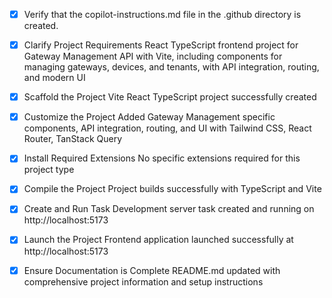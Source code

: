 <!-- Use this file to provide workspace-specific custom instructions to Copilot. For more details, visit https://code.visualstudio.com/docs/copilot/copilot-customization#_use-a-githubcopilotinstructionsmd-file -->
- [x] Verify that the copilot-instructions.md file in the .github directory is created.

- [x] Clarify Project Requirements
	React TypeScript frontend project for Gateway Management API with Vite, including components for managing gateways, devices, and tenants, with API integration, routing, and modern UI

- [x] Scaffold the Project
	Vite React TypeScript project successfully created

- [x] Customize the Project
	Added Gateway Management specific components, API integration, routing, and UI with Tailwind CSS, React Router, TanStack Query

- [x] Install Required Extensions
	No specific extensions required for this project type

- [x] Compile the Project
	Project builds successfully with TypeScript and Vite

- [x] Create and Run Task
	Development server task created and running on http://localhost:5173

- [x] Launch the Project
	Frontend application launched successfully at http://localhost:5173

- [x] Ensure Documentation is Complete
	README.md updated with comprehensive project information and setup instructions

